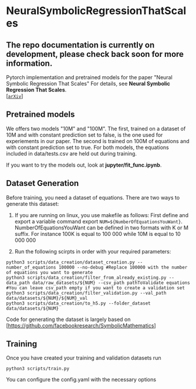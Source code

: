 # NeuralSymbolicRegressionThatScales
## The repo documentation is currently on development, please check back soon for more information.

Pytorch implementation and pretrained models for the paper "Neural Symbolic Regression That Scales" 
For details, see **Neural Symbolic Regression That Scales**.  
[[`arXiv`](https://arxiv.org/pdf/2106.06427.pdf)] 


## Pretrained models
We offers two models "10M" and "100M". The first, trained on a dataset of 10M and with constant prediction set to false, is the one used for experiements in our paper. The second is trained on 100M of equations and with constant prediction set to true.
For both models, the equations included in data/tests.csv are held out during training.

If you want to try the models out, look at **jupyter/fit_func.ipynb**.


## Dataset Generation
Before training, you need a dataset of equations. 
There are two ways to generate this dataset:
1) If you are running on linux, you use makefile as follows:
First define and export a variable command export ```NUM=${NumberOfEquationsYouWant}```.
NumberOfEquationsYouWant can be defined in two formats with K or M suffix. For instance 100K is equal to 100 000 while 10M is equal to 10 000 000

2) Run the following scirpts in order with your required parameters:
```
python3 scripts/data_creation/dataset_creation.py --number_of_equations 100000 --no-debug #Replace 100000 with the number of equations you want to generate
python3 scripts/data_creation/filter_from_already_existing.py --data_path data/raw_datasets/${NUM} --csv_path pathToValidate equations #You can leave csv_path empty if you want to create a validation set
python3 scripts/data_creation/filter_validation.py --val_path data/datasets/${NUM}/${NUM}_val
python3 scripts/data_creation/to_h5.py --folder_dataset data/datasets/${NUM} 
```

Code for generating the dataset is largely based on [https://github.com/facebookresearch/SymbolicMathematics]

## Training
Once you have created your training and validation datasets run 
```
python3 scripts/train.py
```
You can configure the config.yaml with the necessary options
